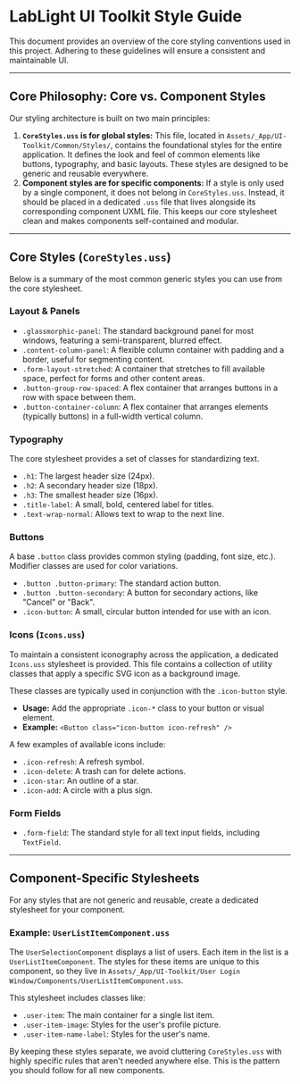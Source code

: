 # LabLight UI Toolkit Style Guide

This document provides an overview of the core styling conventions used in this project. Adhering to these guidelines will ensure a consistent and maintainable UI.

---

## Core Philosophy: Core vs. Component Styles

Our styling architecture is built on two main principles:

1.  **`CoreStyles.uss` is for global styles:** This file, located in `Assets/_App/UI-Toolkit/Common/Styles/`, contains the foundational styles for the entire application. It defines the look and feel of common elements like buttons, typography, and basic layouts. These styles are designed to be generic and reusable everywhere.
2.  **Component styles are for specific components:** If a style is only used by a single component, it does not belong in `CoreStyles.uss`. Instead, it should be placed in a dedicated `.uss` file that lives alongside its corresponding component UXML file. This keeps our core stylesheet clean and makes components self-contained and modular.

---

## Core Styles (`CoreStyles.uss`)

Below is a summary of the most common generic styles you can use from the core stylesheet.

### Layout & Panels

- `.glassmorphic-panel`: The standard background panel for most windows, featuring a semi-transparent, blurred effect.
- `.content-column-panel`: A flexible column container with padding and a border, useful for segmenting content.
- `.form-layout-stretched`: A container that stretches to fill available space, perfect for forms and other content areas.
- `.button-group-row-spaced`: A flex container that arranges buttons in a row with space between them.
- `.button-container-column`: A flex container that arranges elements (typically buttons) in a full-width vertical column.

### Typography

The core stylesheet provides a set of classes for standardizing text.

- `.h1`: The largest header size (24px).
- `.h2`: A secondary header size (18px).
- `.h3`: The smallest header size (16px).
- `.title-label`: A small, bold, centered label for titles.
- `.text-wrap-normal`: Allows text to wrap to the next line.

### Buttons

A base `.button` class provides common styling (padding, font size, etc.). Modifier classes are used for color variations.

- `.button .button-primary`: The standard action button.
- `.button .button-secondary`: A button for secondary actions, like "Cancel" or "Back".
- `.icon-button`: A small, circular button intended for use with an icon.

### Icons (`Icons.uss`)

To maintain a consistent iconography across the application, a dedicated `Icons.uss` stylesheet is provided. This file contains a collection of utility classes that apply a specific SVG icon as a background image.

These classes are typically used in conjunction with the `.icon-button` style.

- **Usage:** Add the appropriate `.icon-*` class to your button or visual element.
- **Example:** `<Button class="icon-button icon-refresh" />`

A few examples of available icons include:

- `.icon-refresh`: A refresh symbol.
- `.icon-delete`: A trash can for delete actions.
- `.icon-star`: An outline of a star.
- `.icon-add`: A circle with a plus sign.

### Form Fields

- `.form-field`: The standard style for all text input fields, including `TextField`.

---

## Component-Specific Stylesheets

For any styles that are not generic and reusable, create a dedicated stylesheet for your component.

### Example: `UserListItemComponent.uss`

The `UserSelectionComponent` displays a list of users. Each item in the list is a `UserListItemComponent`. The styles for these items are unique to this component, so they live in `Assets/_App/UI-Toolkit/User Login Window/Components/UserListItemComponent.uss`.

This stylesheet includes classes like:

- `.user-item`: The main container for a single list item.
- `.user-item-image`: Styles for the user's profile picture.
- `.user-item-name-label`: Styles for the user's name.

By keeping these styles separate, we avoid cluttering `CoreStyles.uss` with highly specific rules that aren't needed anywhere else. This is the pattern you should follow for all new components.
